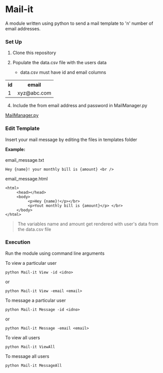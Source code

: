 # Mail-it
A module written using python to send a mail template to 'n' number of email addresses. 

### Set Up

1. Clone this repository <br />

2. Populate the data.csv file with the users data <br /> 
   - data.csv must have id and email columns <br />

<table>
<tr>     
<th>id</th>
<th>email</th>
</tr>
<tr>     
<td>1</td>
<td>xyz@abc.com</td>
</tr>
</table>

4. Include the from email address and password in MailManager.py <br />

[MailManager.py](mail_manager.py)

### Edit Template

Insert your mail message by editing the files in templates folder <br />

**Example:** <br />
<br />
email_message.txt<br />
```
Hey {name}! your monthly bill is {amount} <br />
```
email_message.html<br />
```
<html>
     <head></head>
     <body>
          <p>Hey {name}!</p></br>
          <p>Yout monthly bill is {amount}</p> </br>
     </body>
</html>
```
> The variables name and amount get rendered with user's data from the data.csv file <br />


### Execution <br />

Run the module using command line arguments <br />

To view a particular user <br />
```
python Mail-it View -id <idno>
```
or
```
python Mail-it View -email <email>
```
To message a particular user <br />
```
python Mail-it Message -id <idno>
```
or
```
python Mail-it Message -email <email>
```
To view all users <br />
```
python Mail-it ViewAll
```
To message all users <br />
```
python Mail-it MessageAll
```
